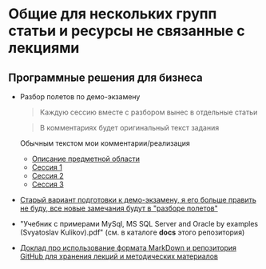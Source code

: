 # Общие для нескольких групп статьи и ресурсы не связанные с лекциями

## Программные решения для бизнеса

* Разбор полетов по демо-экзамену
    >Каждую сессию вместе с разбором вынес в отдельные статьи

    >В комментариях будет оригинальный текст задания

    Обычным текстом мои комментарии/реализация

    * [Описание предметной области](articles/demo_intro.md)
    * [Сессия 1](articles/demo_session1.md)
    * [Сессия 2](articles/demo_session2.md)
    * [Сессия 3](articles/demo_session3.md)


* [Старый вариант подготовки к демо-экзамену, я его больше править не буду, все новые замечания будут в "разборе полетов"](articles/task.md)

* "Учебник с примерами MySql, MS SQL Server and Oracle by examples (Svyatoslav Kulikov).pdf" (см. в каталоге **docs** этого репозитория) 

* [Доклад про использование формата MarkDown и репозитория GitHub для хранения лекций и методических материалов](articles/doklad.md)

